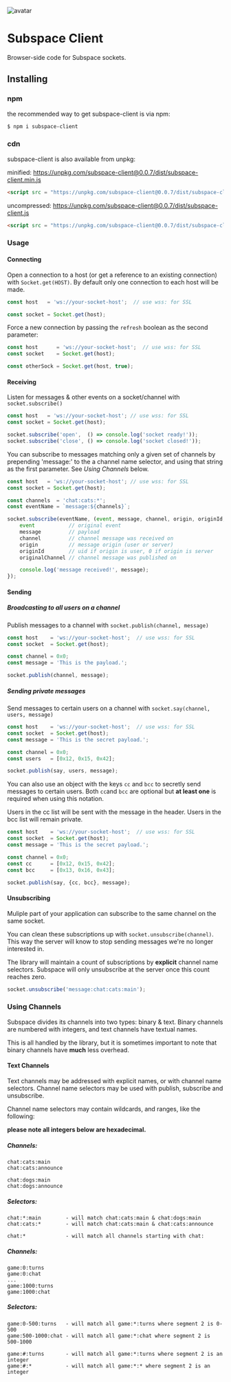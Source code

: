 ![avatar](https://avatars3.githubusercontent.com/u/640101?s=80&v=4)

# Subspace Client

Browser-side code for Subspace sockets.

## Installing

### npm

the recommended way to get subspace-client is via npm:

```bash
$ npm i subspace-client
```
### cdn

subspace-client is also available from unpkg:

minified: https://unpkg.com/subspace-client@0.0.7/dist/subspace-client.min.js

```html
<script src = "https://unpkg.com/subspace-client@0.0.7/dist/subspace-client.min.js"></script>
```

uncompressed: https://unpkg.com/subspace-client@0.0.7/dist/subspace-client.js

```html
<script src = "https://unpkg.com/subspace-client@0.0.7/dist/subspace-client.js"></script>
```

### Usage

#### Connecting

Open a connection to a host (or get a reference to an existing connection) with `Socket.get(HOST)`. By default only one connection to each host will be made.

```javascript
const host   = 'ws://your-socket-host';  // use wss: for SSL

const socket = Socket.get(host);
```

Force a new connection by passing the `refresh` boolean as the second parameter:

```javascript
const host      = 'ws://your-socket-host';  // use wss: for SSL
const socket    = Socket.get(host);

const otherSock = Socket.get(host, true);
```

#### Receiving

Listen for messages & other events on a socket/channel with `socket.subscribe()`

```javascript
const host   = 'ws://your-socket-host'; // use wss: for SSL
const socket = Socket.get(host);

socket.subscribe('open',  () => console.log('socket ready!'));
socket.subscribe('close', () => console.log('socket closed!'));
```

You can subscribe to messages matching only a given set of channels by prepending 'message:' to the a channel name selector, and using that string as the first parameter. See *Using Channels* below.

```javascript
const host   = 'ws://your-socket-host'; // use wss: for SSL
const socket = Socket.get(host);

const channels  = 'chat:cats:*';
const eventName = `message:${channels}`;

socket.subscribe(eventName, (event, message, channel, origin, originId, originalChannel) => {
	event           // original event
	message         // payload
	channel         // channel message was received on
	origin          // message origin (user or server)
	originId        // uid if origin is user, 0 if origin is server
	originalChannel // channel message was published on

	console.log('message received!', message);
});
```

#### Sending

##### Broadcasting to all users on a channel

Publish messages to a channel with `socket.publish(channel, message)`

```javascript
const host    = 'ws://your-socket-host';  // use wss: for SSL
const socket  = Socket.get(host);

const channel = 0x0;
const message = 'This is the payload.';

socket.publish(channel, message);
```

##### Sending private messages

Send messages to certain users on a channel with `socket.say(channel, users, message)`

```javascript
const host    = 'ws://your-socket-host';  // use wss: for SSL
const socket  = Socket.get(host);
const message = 'This is the secret payload.';

const channel = 0x0;
const users   = [0x12, 0x15, 0x42];

socket.publish(say, users, message);
```

You can also use an object with the keys `cc` and `bcc` to secretly send messages to certain users. Both `cc`and `bcc` are optional but **at least one** is required when using this notation.

Users in the cc list will be sent with the message in the header. Users in the bcc list will remain private.

```javascript
const host    = 'ws://your-socket-host';  // use wss: for SSL
const socket  = Socket.get(host);
const message = 'This is the secret payload.';

const channel = 0x0;
const cc      = [0x12, 0x15, 0x42];
const bcc     = [0x13, 0x16, 0x43];

socket.publish(say, {cc, bcc}, message);
```

#### Unsubscribing

Muliple part of your application can subscribe to the same channel on the same socket.

You can clean these subscriptions up with `socket.unsubscribe(channel)`. This way the server will know to stop sending messages we're no longer interested in.

The library will maintain a count of subscriptions by **explicit** channel name selectors. Subspace will only unsubscribe at the server once this count reaches zero.


```javascript
socket.unsubscribe('message:chat:cats:main');
```

### Using Channels

Subspace divides its channels into two types: binary & text. Binary channels are numbered with integers, and text channels have textual names.

This is all handled by the library, but it is sometimes important to note that binary channels have **much** less overhead.

#### Text Channels

Text channels may be addressed with explicit names, or with channel name selectors. Channel name selectors may be used with publish, subscribe and unsubscribe.

Channel name selectors may contain wildcards, and ranges, like the following:

**please note all integers below are hexadecimal.**

##### Channels:

```
chat:cats:main
chat:cats:announce

chat:dogs:main
chat:dogs:announce
```

##### Selectors:

```
chat:*:main        - will match chat:cats:main & chat:dogs:main
chat:cats:*        - will match chat:cats:main & chat:cats:announce

chat:*             - will match all channels starting with chat:
```

##### Channels:

```
game:0:turns
game:0:chat
...
game:1000:turns
game:1000:chat
```

##### Selectors:

```
game:0-500:turns   - will match all game:*:turns where segment 2 is 0-500
game:500-1000:chat - will match all game:*:chat where segment 2 is 500-1000

game:#:turns       - will match all game:*:turns where segment 2 is an integer
game:#:*           - will match all game:*:* where segment 2 is an integer

```
